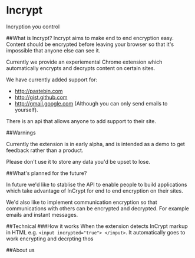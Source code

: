 # Incrypt
Incryption *you* control

##What is Incrypt?
Incrypt aims to make end to end encryption easy. Content should be encrypted before leaving your browser so that it's impossible that anyone else can see it. 

Currently we provide an experiemental Chrome extension which automatically encrypts and decrypts content on certain sites. 

We have currently added support for:

* http://pastebin.com
* http://gist.github.com
* http://gmail.google.com (Although you can only send emails to yourself).

There is an api that allows anyone to add support to their site.

##Warnings

Currently the extension is in early alpha, and is intended as a demo to get feedback rather than a product.

Please don't use it to store any data you'd be upset to lose.

##What's planned for the future?

In future we'd like to stablise the API to enable people to build applications which take advantage of InCrypt for end to end encryption on their sites.

We'd also like to implement communication encryption so that communications with others can be encrypted and decrypted. For example emails and instant messages.


##Technical
###How it works
When the extension detects InCrypt markup in HTML e.g. `<input incrypted="true"> </input>`. It automatically goes to work encrypting and decrpting thos

##About us



